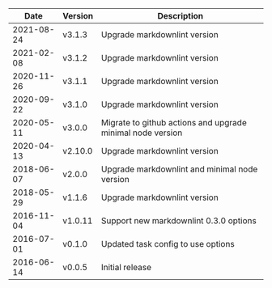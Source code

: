 | Date        | Version | Description |
| ----------- | ------- | ----------- |
| 2021-08-24  | v3.1.3  | Upgrade markdownlint version |
| 2021-02-08  | v3.1.2  | Upgrade markdownlint version |
| 2020-11-26  | v3.1.1  | Upgrade markdownlint version |
| 2020-09-22  | v3.1.0  | Upgrade markdownlint version |
| 2020-05-11  | v3.0.0  | Migrate to github actions and upgrade minimal node version |
| 2020-04-13  | v2.10.0 | Upgrade markdownlint version |
| 2018-06-07  | v2.0.0  | Upgrade markdownlint and minimal node version |
| 2018-05-29  | v1.1.6  | Upgrade markdownlint version |
| 2016-11-04  | v1.0.11 | Support new markdownlint 0.3.0 options |
| 2016-07-01  | v0.1.0  | Updated task config to use options |
| 2016-06-14  | v0.0.5  | Initial release |
